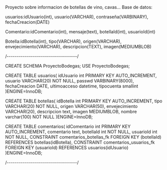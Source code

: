 Proyecto sobre informacion de botellas de vino, cavas...
Base de datos:

usuarios:idUsuario(int), usuario(VARCHAR), contraseña(VARBINARY), fechaCreacion(DATE)

Comentario:idComentario(int), mensaje(text), botellaId(int), usuarioId(int)

Botella:idBotella(int), tipo(VARCHAR), origen(VARCHAR), envejecimiento(VARCHAR), descripcion(TEXT), imagen(MEDIUMBLOB)

/-----------------------------------/

CREATE SCHEMA ProyectoBodegas;
USE ProyectoBodegas;

CREATE TABLE usuarios(
    idUsuario int PRIMARY KEY AUTO_INCREMENT,
    usuario VARCHAR(20) NOT NULL,
    passwd VARBINARY(8000),
    fechaCreacion DATE,
    ultimoacceso datetime,
    tipocuenta smallint
)ENGINE=InnoDB;

CREATE TABLE botellas(
    idBotella int PRIMARY KEY AUTO_INCREMENT,
    tipo VARCHAR(20) NOT NULL,
    origen VARCHAR(50),
    envejecimiento VARCHAR(20),
    descripcion text,
    imagen MEDIUMBLOB,
    nombre varchar(100) NOT NULL
)ENGINE=InnoDB;

CREATE TABLE comentarios(
    idComentario int PRIMARY KEY AUTO_INCREMENT,
    comentario text,
    botellaId int NOT NULL,
    usuarioId int NOT NULL,
    CONSTRAINT comentarios_botellas_fk FOREIGN KEY (botellaId) REFERENCES botellas(idBotella),
    CONSTRAINT comentarios_usuarios_fk FOREIGN KEY (usuarioId) REFERENCES usuarios(idUsuario)
)ENGINE=InnoDB;
    
    
/-----------------------------------/
